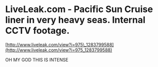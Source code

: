 <!--
id: 1082383640
link: http://tumblr.atmos.org/post/1082383640/liveleak-com-pacific-sun-cruise-liner-in-very-heavy
slug: liveleak-com-pacific-sun-cruise-liner-in-very-heavy
date: Tue Sep 07 2010 12:35:17 GMT-0700 (PDT)
publish: 2010-09-07
tags: 
title: LiveLeak.com - Pacific Sun Cruise liner in very heavy seas. Internal CCTV footage.
-->


LiveLeak.com - Pacific Sun Cruise liner in very heavy seas. Internal CCTV footage.
==================================================================================

[http://www.liveleak.com/view?i=975\_1283799588](http://www.liveleak.com/view?i=975_1283799588)

OH MY GOD THIS IS INTENSE

